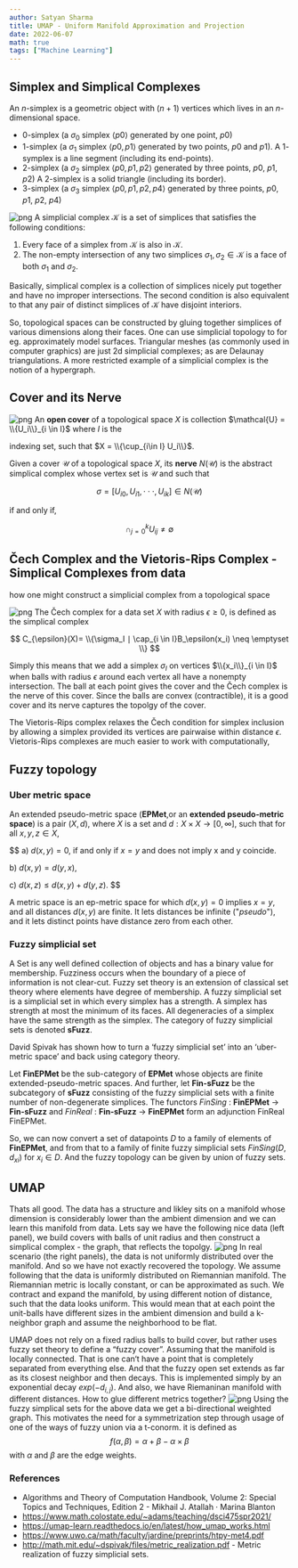 ```yaml
---
author: Satyan Sharma
title: UMAP - Uniform Manifold Approximation and Projection
date: 2022-06-07
math: true
tags: ["Machine Learning"]
---
```


## Simplex and Simplical Complexes

An $n$-simplex is a geometric object with $(n + 1)$ vertices which lives in an $n$-dimensional space.
- $0$-simplex (a $\sigma_0$ simplex ⟨$p0$⟩ generated by one point, $p0$)
- $1$-simplex (a $\sigma_1$ simplex ⟨$p0,p1$⟩ generated by two points, $p0$ and $p1$). A $1$-symplex is a line segment (including its end-points).
- $2$-simplex (a $\sigma_2$ simplex ⟨$p0, p1, p2$⟩ generated by three points, $p0$, $p1$, $p2$) A 2-simplex is a solid triangle (including its border).
- $3$-simplex (a $\sigma_3$ simplex ⟨$p0, p1, p2, p4$⟩ generated by three points, $p0$, $p1$, $p2$, $p4$)

![png](/simplex.png)
A simplicial complex $\mathcal {K}$ is a set of simplices that satisfies the following conditions:
1. Every face of a simplex from $\mathcal {K}$ is also in $\mathcal {K}$.
2. The non-empty intersection of any two simplices $\sigma_1, \sigma_2 \in \mathcal {K}$ is a face of both $\sigma_1$ and $\sigma_2$.

Basically, simplical complex is a collection of simplices nicely put together and have no improper intersections. The second condition is also equivalent to that any pair of distinct simplices of $\mathcal {K}$ have disjoint interiors.

 So, topological spaces can be constructed by gluing together simplices of various dimensions along their faces. One can use simplicial topology to for eg. approximately model surfaces. Triangular meshes (as commonly used in computer graphics) are just 2d simplicial complexes; as are Delaunay triangulations. A more restricted example of a simplicial complex is the notion of a hypergraph.

## Cover and its Nerve
![png](/nerve.png)
An **open cover** of a topological space $X$ is collection $\mathcal{U} = \\{U_i\\}_{i \in I}$ where $I$ is the 

indexing set, such that $X = \\{\cup_{i\in I} U_i\\}$. 

Given a cover $\mathcal U$ of a topological space $X$, its **nerve** $N(\mathcal{U})$ is the abstract simplical complex  whose vertex set is $\mathcal U$ and such that 

$$
\sigma = [{U_i}_0, {U_i}_1, \cdot\cdot\cdot, {U_i}_k] \in N(\mathcal U) $$

if and only if,

$$
\cap_{j=0}^{k} {U_i}_j  \neq \emptyset 
$$

## Čech Complex and the Vietoris-Rips Complex - Simplical Complexes from data

how one might construct a simplicial complex from a topological space

![png](/cech.png)
The Čech complex for a data set $X$ with radius $\epsilon \geq 0$, is defined as the simplical complex

$$
C_{\epsilon}(X)= \\{\sigma_I ∣ \cap_{i \in I}B_\epsilon(x_i) \neq \emptyset \\}
$$

Simply this means that we add a simplex $\sigma_I$ on vertices $\\{x_i\\}_{i \in I}$ when balls with radius $\epsilon$ around each vertex all have a nonempty intersection. The ball at each point gives the cover and the Čech complex is the nerve of this cover. Since the balls are convex (contractible), it is a good cover and its nerve captures the topolgy of the cover.

The Vietoris-Rips complex relaxes the Čech condition for simplex inclusion by allowing a simplex provided its vertices are pairwaise within distance $\epsilon$. Vietoris-Rips complexes are much easier to work with computationally, 

## Fuzzy topology
### Uber metric space
An extended pseudo-metric space (**EPMet**,or an **extended pseudo-metric space**) is a pair $(X, d)$, where $X$ is a set and $d : X \times X \to [0,\infty]$, such that for all $x,y,z \in X$,

$$
a) $d(x, y) = 0$, if and only if $x=y$ and does not imply x and y coincide.

b) $d(x, y) = d(y, x)$,

c) $d(x, z) ≤ d(x, y) + d(y, z)$.
$$

A metric space is an ep-metric space for which $d(x, y) = 0$ implies $x = y$,
and all distances $d(x, y)$ are finite.  It lets distances be infinite ("*pseudo*"), and it lets distinct points have distance zero from each other.

### Fuzzy simplicial set
A Set is any well defined collection of objects and has a binary value for membership. Fuzziness occurs when the boundary of a piece of information is not clear-cut. Fuzzy set theory is an extension of classical set theory where elements have degree of membership. A fuzzy simplicial set is a simplicial set in which every simplex has a strength. A simplex has strength at most the minimum of its faces. All degeneracies of a simplex have the same strength as the simplex. The category of fuzzy simplicial sets is denoted **sFuzz**.

David Spivak has shown how to turn a ‘fuzzy simplicial set’ into an ‘uber-metric space’ and back using category theory. 

Let **FinEPMet** be the sub-category of **EPMet** whose objects are finite
extended-pseudo-metric spaces. And further, let **Fin-sFuzz** be the subcategory of **sFuzz** consisting of the fuzzy simplicial sets with a finite number of non-degenerate simplices. 
The functors *FinSing* : **FinEPMet** $\to$ **Fin-sFuzz** and *FinReal* : **Fin-sFuzz** $\to$ **FinEPMet** form an adjunction FinReal FinEPMet.

So,  we can now convert a set of datapoints $D$ to a family of elements of **FinEPMet**, and from that to a family of finite fuzzy simplicial sets *FinSing*$(D, d_{xi})$ for $x_i \in D$. And the fuzzy topology can be given by union of fuzzy sets.


## UMAP
Thats all good. The data has a structure and likley sits on a manifold whose dimension is considerably lower than the ambient dimension and we can learn this manifold from data. Lets say we have the following nice data (left panel), we build covers with balls of unit radius and then construct a simplical complex - the graph, that reflects the topolgy. 
![png](/umap_data.png)
In real scenario (the right panels), the data is not uniformly distributed over the manifold. And so we have not exactly recovered the topology. 
We assume following that the data is uniformly distributed on Riemannian manifold. The Riemannian metric is locally constant, or can be approximated as such. We contract and expand the manifold, by using different notion of distance, such that the data looks uniform. This would mean that at each point the unit-balls have different sizes in the ambient dimension and build a k-neighbor graph and assume the neighborhood to be flat. 

UMAP does not rely on a fixed radius balls to build cover, but rather uses fuzzy set theory to define a “fuzzy cover”. Assuming that the manifold is locally connected. That is one can‘t have a point that is completely separated from everything else. And that the fuzzy open set extends as far as its closest neighbor and then decays. This is implemented simply by an exponential decay  $exp(-d_{i,j})$. And also, we have Riemaninan manifold with different distances. How to glue different metrics together? 
![png](/umap_fuzzy.png)
Using the fuzzy simplical sets for the above data we get a bi-directional weighted graph. This motivates the need for a symmetrization step through usage of one of the ways of fuzzy union via a t-conorm. it is defined as 
$$
f(\alpha, \beta) = \alpha + \beta - \alpha \times \beta
$$
with $\alpha$ and $\beta$ are the edge weights.


### References
- Algorithms and Theory of Computation Handbook, Volume 2: Special Topics and Techniques, Edition 2 - Mikhail J. Atallah · Marina Blanton
- https://www.math.colostate.edu/~adams/teaching/dsci475spr2021/
- https://umap-learn.readthedocs.io/en/latest/how_umap_works.html
- https://www.uwo.ca/math/faculty/jardine/preprints/htpy-met4.pdf
- http://math.mit.edu/~dspivak/files/metric_realization.pdf - Metric realization of fuzzy simplicial sets.